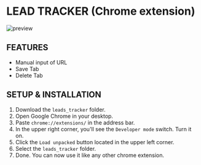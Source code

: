 # LEAD TRACKER (Chrome extension)

![preview](https://github.com/edenroseFR/js-projects/blob/main/preview.PNG)

## FEATURES

- Manual input of URL
- Save Tab
- Delete Tab

## SETUP & INSTALLATION

1. Download the `leads_tracker` folder.
2. Open Google Chrome in your desktop.
3. Paste `chrome://extensions/` in the address bar.
4. In the upper right corner, you'll see the `Developer mode` switch. Turn it on.
5. Click the `Load unpacked` button located in the upper left corner.
6. Select the `leads_tracker` folder.
7. Done. You can now use it like any other chrome extension.
